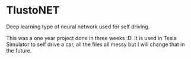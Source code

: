 # TlustoNET
Deep learning type of neural network used for self driving.

This was a one year project done in three weeks :D. It is used in Tesla Simulator to self drive a car, all the files all messy but
I will change that in the future.
